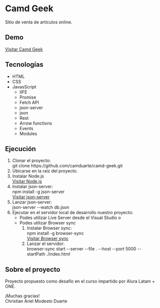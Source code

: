 # Camd Geek
<p>Sitio de venta de artículos online.</p>

## Demo
<a href="https://camduarte.github.io/camd-geek/" target="_blank">Visitar Camd Geek</a>

## Tecnologías
<ul>
    <li>HTML</li>
    <li>CSS</li>
    <li>JavasScript
        <ul>
            <li>IIFE</li>
            <li>Promise</li>
            <li>Fetch API</li>
            <li>json-server</li>
            <li>json</li>
            <li>Rest</li>
            <li>Arrow functions</li>
            <li>Events</li>
            <li>Modules</li>
        </ul>
    </li>
</ul>

## Ejecución
<ol>
    <li>
        Clonar el proyecto:<br>
        git clone https://github.com/camduarte/camd-geek.git
    </li>
    <li>Ubicarse en la raíz del proyecto.</li>
    <li>Instalar Node.js<br>
        <a href="https://nodejs.org/es/" target="_blank">Visitar Node.js</a>
    </li>
    <li>Instalar json-server:<br>
        npm install -g json-server<br>
        <a href="https://www.npmjs.com/package/json-server" target="_blank">Visitar json-server</a>
    </li>
    <li>Lanzar json-server:<br>
        json-server --watch db.json
    </li>
    <li>Ejecutar en el servidor local de desarrollo nuestro proyecto:
        <ul>
            <li>Podes utilizar Live Server desde el Visual Studio o</li>
            <li>
                Podes utilizar Browser sync
                <ol>
                    <li>Instalar Browser sync:<br>
                        npm install -g browser-sync<br>
                        <a href="https://browsersync.io/" target="_blank">Visitar Browser sync</a>
                    </li>
                    <li>Lanzar el servidor:<br>
                        browser-sync start --server --file . --host --port 5000 --startPath ./index.html
                    </li>
                <ol>
            </li>
        </ul>
    </li>
</ol>

## Sobre el proyecto
<p>Proyecto propuesto como desafío en el curso impartido por Alura Latam + ONE.</p>

<p>¡Muchas gracias!<br>
Christian Ariel Modesto Duarte</p>
